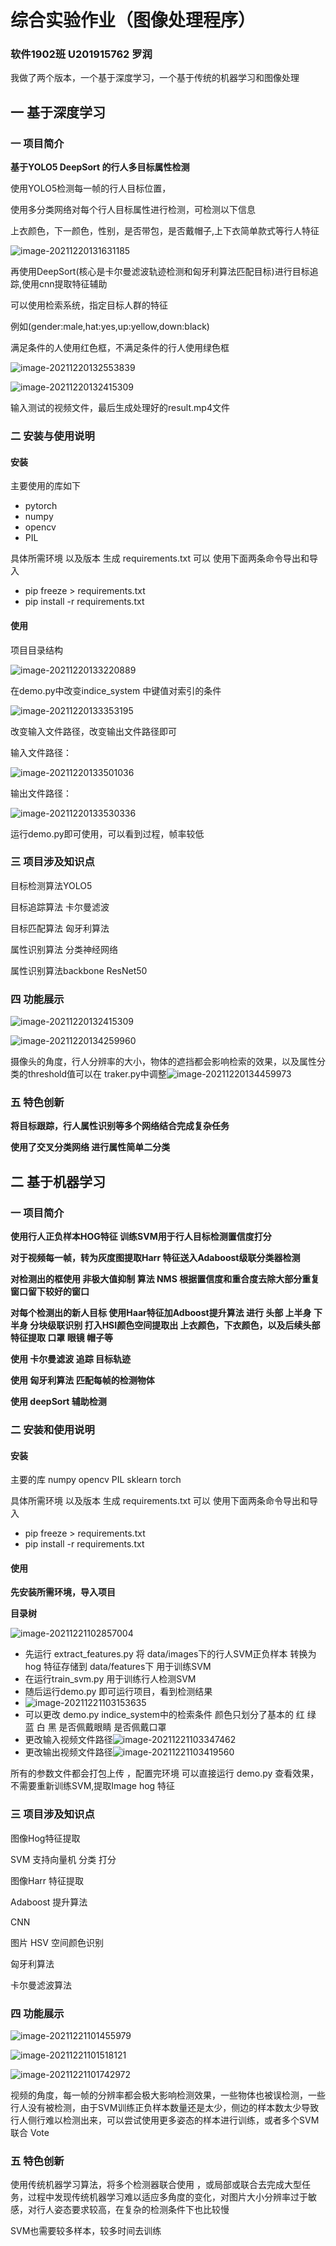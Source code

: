 # 综合实验作业（图像处理程序）

### **软件1902班 U201915762  罗润**

我做了两个版本，一个基于深度学习，一个基于传统的机器学习和图像处理

## 一 基于深度学习

### 一 项目简介

**基于YOLO5 DeepSort 的行人多目标属性检测**

使用YOLO5检测每一帧的行人目标位置，

使用多分类网络对每个行人目标属性进行检测，可检测以下信息

上衣颜色，下一颜色，性别，是否带包，是否戴帽子,上下衣简单款式等行人特征

![image-20211220131631185](综合实验作业（图像处理程序）V2.assets/image-20211220131631185.png)

再使用DeepSort(核心是卡尔曼滤波轨迹检测和匈牙利算法匹配目标)进行目标追踪,使用cnn提取特征辅助

可以使用检索系统，指定目标人群的特征

例如(gender:male,hat:yes,up:yellow,down:black)

满足条件的人使用红色框，不满足条件的行人使用绿色框

![image-20211220132553839](综合实验作业（图像处理程序）V2.assets/image-20211220132553839.png)

![image-20211220132415309](综合实验作业（图像处理程序）V2.assets/image-20211220132415309.png)

输入测试的视频文件，最后生成处理好的result.mp4文件

### 二 安装与使用说明

#### 安装

主要使用的库如下

- pytorch
- numpy
- opencv
- PIL

具体所需环境 以及版本 生成 requirements.txt 可以 使用下面两条命令导出和导入

- pip freeze > requirements.txt
- pip install -r requirements.txt

#### 使用

项目目录结构

![image-20211220133220889](综合实验作业（图像处理程序）V2.assets/image-20211220133220889.png)

在demo.py中改变indice_system 中键值对索引的条件

![image-20211220133353195](综合实验作业（图像处理程序）V2.assets/image-20211220133353195.png)

改变输入文件路径，改变输出文件路径即可

输入文件路径：

![image-20211220133501036](综合实验作业（图像处理程序）V2.assets/image-20211220133501036.png)

输出文件路径：

![image-20211220133530336](综合实验作业（图像处理程序）V2.assets/image-20211220133530336.png)

运行demo.py即可使用，可以看到过程，帧率较低

### 三 项目涉及知识点

目标检测算法YOLO5

目标追踪算法 卡尔曼滤波

目标匹配算法  匈牙利算法

属性识别算法  分类神经网络 

属性识别算法backbone ResNet50

### 四 功能展示

![image-20211220132415309](综合实验作业（图像处理程序）V2.assets/image-20211220132415309.png)

![image-20211220134259960](综合实验作业（图像处理程序）V2.assets/image-20211220134259960.png)

摄像头的角度，行人分辨率的大小，物体的遮挡都会影响检索的效果，以及属性分类的threshold值可以在 traker.py中调整![image-20211220134459973](综合实验作业（图像处理程序）V2.assets/image-20211220134459973.png)

### 五 特色创新

**将目标跟踪，行人属性识别等多个网络结合完成复杂任务**

**使用了交叉分类网络 进行属性简单二分类**

## 二 基于机器学习

### 一 项目简介

**使用行人正负样本HOG特征 训练SVM用于行人目标检测置信度打分**

**对于视频每一帧，转为灰度图提取Harr 特征送入Adaboost级联分类器检测**

**对检测出的框使用 非极大值抑制 算法 NMS 根据置信度和重合度去除大部分重复窗口留下较好的窗口**

**对每个检测出的新人目标 使用Haar特征加Adboost提升算法 进行 头部 上半身 下半身 分块级联识别 打入HSI颜色空间提取出 上衣颜色，下衣颜色，以及后续头部特征提取 口罩 眼镜 帽子等**

**使用 卡尔曼滤波 追踪 目标轨迹**

**使用  匈牙利算法 匹配每帧的检测物体**

**使用 deepSort 辅助检测**

### 二 安装和使用说明

#### 安装

主要的库 numpy opencv PIL sklearn torch

具体所需环境 以及版本 生成 requirements.txt 可以 使用下面两条命令导出和导入

- pip freeze > requirements.txt
- pip install -r requirements.txt

#### 使用

**先安装所需环境，导入项目**

**目录树**

![image-20211221102857004](综合实验作业（图像处理程序）V2.assets/image-20211221102857004.png)

- 先运行 extract_features.py 将 data/images下的行人SVM正负样本 转换为 hog 特征存储到 data/features下 用于训练SVM
- 在运行train_svm.py 用于训练行人检测SVM
- 随后运行demo.py 即可运行项目，看到检测结果
- ![image-20211221103153635](综合实验作业（图像处理程序）V2.assets/image-20211221103153635.png)
- 可以更改 demo.py indice_system中的检索条件 颜色只划分了基本的 红 绿 蓝 白 黑 是否佩戴眼睛 是否佩戴口罩
- 更改输入视频文件路径![image-20211221103347462](综合实验作业（图像处理程序）V2.assets/image-20211221103347462.png)
- 更改输出视频文件路径![image-20211221103419560](综合实验作业（图像处理程序）V2.assets/image-20211221103419560.png)

所有的参数文件都会打包上传 ，配置完环境 可以直接运行 demo.py 查看效果，不需要重新训练SVM,提取Image hog 特征

### 三 项目涉及知识点

图像Hog特征提取

SVM 支持向量机 分类 打分

图像Harr 特征提取

Adaboost 提升算法

CNN

图片 HSV 空间颜色识别

匈牙利算法

卡尔曼滤波算法

### 四 功能展示

![image-20211221101455979](综合实验作业（图像处理程序）V2.assets/image-20211221101455979.png)

![image-20211221101518121](综合实验作业（图像处理程序）V2.assets/image-20211221101518121.png)

![image-20211221101742972](综合实验作业（图像处理程序）V2.assets/image-20211221101742972.png)

视频的角度，每一帧的分辨率都会极大影响检测效果，一些物体也被误检测，一些行人没有被检测，由于SVM训练正负样本数量还是太少，侧边的样本数太少导致行人侧行难以检测出来，可以尝试使用更多姿态的样本进行训练，或者多个SVM联合 Vote

### 五 特色创新

使用传统机器学习算法，将多个检测器联合使用 ，或局部或联合去完成大型任务，过程中发现传统机器学习难以适应多角度的变化，对图片大小分辨率过于敏感，对行人姿态要求较高，在复杂的检测条件下也比较慢

SVM也需要较多样本，较多时间去训练



